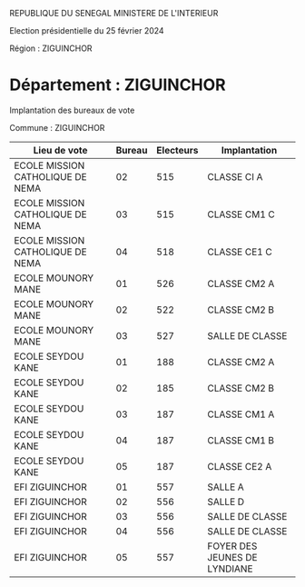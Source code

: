 REPUBLIQUE DU SENEGAL MINISTERE DE L'INTERIEUR

Election présidentielle du 25 février 2024

Région : ZIGUINCHOR

Département : ZIGUINCHOR
===

Implantation des bureaux de vote

Commune : ZIGUINCHOR

| Lieu de vote | Bureau | Electeurs | Implantation |
| - | - | - | - |
| ECOLE MISSION CATHOLIQUE DE NEMA | 02 | 515 | CLASSE CI A |
| ECOLE MISSION CATHOLIQUE DE NEMA | 03 | 515 | CLASSE CM1 C |
| ECOLE MISSION CATHOLIQUE DE NEMA | 04 | 518 | CLASSE CE1 C |
| ECOLE MOUNORY MANE | 01 | 526 | CLASSE CM2 A |
| ECOLE MOUNORY MANE | 02 | 522 | CLASSE CM2 B |
| ECOLE MOUNORY MANE | 03 | 527 | SALLE DE CLASSE |
| ECOLE SEYDOU KANE | 01 | 188 | CLASSE CM2 A |
| ECOLE SEYDOU KANE | 02 | 185 | CLASSE CM2 B |
| ECOLE SEYDOU KANE | 03 | 187 | CLASSE CM1 A |
| ECOLE SEYDOU KANE | 04 | 187 | CLASSE CM1 B |
| ECOLE SEYDOU KANE | 05 | 187 | CLASSE CE2 A |
| EFI ZIGUINCHOR | 01 | 557 | SALLE A |
| EFI ZIGUINCHOR | 02 | 556 | SALLE D |
| EFI ZIGUINCHOR | 03 | 556 | SALLE DE CLASSE |
| EFI ZIGUINCHOR | 04 | 556 | SALLE DE CLASSE |
| EFI ZIGUINCHOR | 05 | 557 | FOYER DES JEUNES DE LYNDIANE |

<!-- PageNumber="11/11" -->
